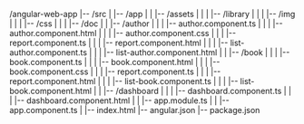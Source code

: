 /angular-web-app
|-- /src
|   |-- /app
|   |   |-- /assets
|   |   |   |-- /library
|   |   |       |-- /img
|   |   |       |-- /css
|   |   |       |-- /doc
|   |   |-- /author
|   |   |   |-- author.component.ts
|   |   |   |-- author.component.html
|   |   |   |-- author.component.css
|   |   |   |-- report.component.ts
|   |   |   |-- report.component.html
|   |   |   |-- list-author.component.ts
|   |   |   |-- list-author.component.html
|   |   |-- /book
|   |   |   |-- book.component.ts
|   |   |   |-- book.component.html
|   |   |   |-- book.component.css
|   |   |   |-- report.component.ts
|   |   |   |-- report.component.html
|   |   |   |-- list-book.component.ts
|   |   |   |-- list-book.component.html
|   |   |-- /dashboard
|   |   |   |-- dashboard.component.ts
|   |   |   |-- dashboard.component.html
|   |   |-- app.module.ts
|   |   |-- app.component.ts
|   |-- index.html
|-- angular.json
|-- package.json
